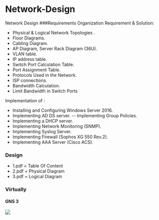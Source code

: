 # Network-Design
Network Design
###Requirements
 Organization Requirement & Solution:
  - Physical & Logical Network Topologies .
  - Floor Diagrams.
  - Cabling Diagram.
  - AP Diagram, Server Rack Diagram (36U).
  - VLAN table.
  - IP address table.
  - Switch Port Calculation Table.
  - Port Assignment Table.
  - Protocols Used in the Network.
  - ISP connections.
  - Bandwidth Calculation.
  - Limit Bandwidth in Switch Ports

Implementation of :
  - Installing and Configuring Windows Server 2016.
  - Implementing AD DS server.
  -- Implementing Group Policies.
  - Implementing a DHCP server.
  - Implementing Network Monitoring (SNMP).
  - Implementing Syslog Server.
  - Implementing Firewall (Sophos XG 550 Rev.2).
  - Implementing AAA Server (Cisco ACS).

### Design
 - 1.pdf = Table Of Content
 - 2.pdf = Physical Diagram
 - 3.pdf = Logical Diagram

### Virtually
#### GNS 3
![](/gns3.gif)
